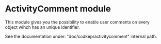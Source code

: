 # ActivityComment module
This module gives you the possibility to enable user comments on every object wihch has an unique identifier.

See the documentation under: "doc/codkep/activitycomment" internal path.


